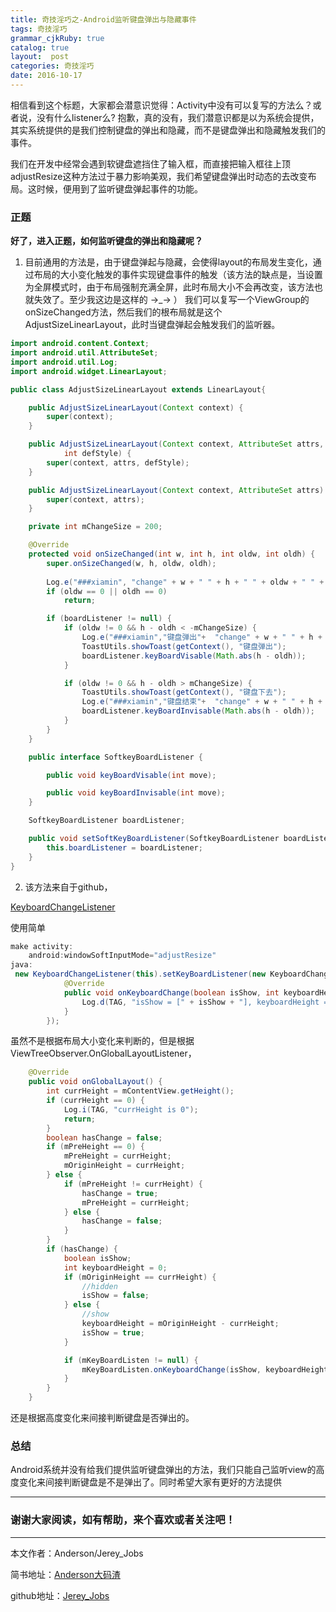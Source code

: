 ```yaml
---
title: 奇技淫巧之-Android监听键盘弹出与隐藏事件
tags: 奇技淫巧
grammar_cjkRuby: true
catalog: true
layout:  post
categories: 奇技淫巧
date: 2016-10-17
---
```


相信看到这个标题，大家都会潜意识觉得：Activity中没有可以复写的方法么？或者说，没有什么listener么?
抱歉，真的没有，我们潜意识都是以为系统会提供，其实系统提供的是我们控制键盘的弹出和隐藏，而不是键盘弹出和隐藏触发我们的事件。

我们在开发中经常会遇到软键盘遮挡住了输入框，而直接把输入框往上顶adjustResize这种方法过于暴力影响美观，我们希望键盘弹出时动态的去改变布局。这时候，便用到了监听键盘弹起事件的功能。

### 正题
**好了，进入正题，如何监听键盘的弹出和隐藏呢？**
1. 目前通用的方法是，由于键盘弹起与隐藏，会使得layout的布局发生变化，通过布局的大小变化触发的事件实现键盘事件的触发（该方法的缺点是，当设置为全屏模式时，由于布局强制充满全屏，此时布局大小不会再改变，该方法也就失效了。至少我这边是这样的 ->_-> ）
我们可以复写一个ViewGroup的onSizeChanged方法，然后我们的根布局就是这个AdjustSizeLinearLayout，此时当键盘弹起会触发我们的监听器。

``` java
import android.content.Context;
import android.util.AttributeSet;
import android.util.Log;
import android.widget.LinearLayout;

public class AdjustSizeLinearLayout extends LinearLayout{

    public AdjustSizeLinearLayout(Context context) {
        super(context);
    }

    public AdjustSizeLinearLayout(Context context, AttributeSet attrs,
            int defStyle) {
        super(context, attrs, defStyle);
    }

    public AdjustSizeLinearLayout(Context context, AttributeSet attrs) {
        super(context, attrs);
    }

    private int mChangeSize = 200;

    @Override
    protected void onSizeChanged(int w, int h, int oldw, int oldh) {
        super.onSizeChanged(w, h, oldw, oldh);
        
        Log.e("###xiamin", "change" + w + " " + h + " " + oldw + " " + oldh);
        if (oldw == 0 || oldh == 0)
            return;

        if (boardListener != null) {
            if (oldw != 0 && h - oldh < -mChangeSize) {
                Log.e("###xiamin","键盘弹出"+  "change" + w + " " + h + " " + oldw + " " + oldh);
                ToastUtils.showToast(getContext(), "键盘弹出");
                boardListener.keyBoardVisable(Math.abs(h - oldh));
            }

            if (oldw != 0 && h - oldh > mChangeSize) {
                ToastUtils.showToast(getContext(), "键盘下去");
                Log.e("###xiamin","键盘结束"+  "change" + w + " " + h + " " + oldw + " " + oldh);
                boardListener.keyBoardInvisable(Math.abs(h - oldh));
            }
        }
    }

    public interface SoftkeyBoardListener {

        public void keyBoardVisable(int move);

        public void keyBoardInvisable(int move);
    }

    SoftkeyBoardListener boardListener;

    public void setSoftKeyBoardListener(SoftkeyBoardListener boardListener) {
        this.boardListener = boardListener;
    }
}
```

2. 该方法来自于github，

[KeyboardChangeListener][1]

使用简单

``` java
make activity:
	android:windowSoftInputMode="adjustResize"
java:
 new KeyboardChangeListener(this).setKeyBoardListener(new KeyboardChangeListener.KeyBoardListener() {
            @Override
            public void onKeyboardChange(boolean isShow, int keyboardHeight) {
                Log.d(TAG, "isShow = [" + isShow + "], keyboardHeight = [" + keyboardHeight + "]");
            }
        });
```
虽然不是根据布局大小变化来判断的，但是根据ViewTreeObserver.OnGlobalLayoutListener，

``` java
    @Override
    public void onGlobalLayout() {
        int currHeight = mContentView.getHeight();
        if (currHeight == 0) {
            Log.i(TAG, "currHeight is 0");
            return;
        }
        boolean hasChange = false;
        if (mPreHeight == 0) {
            mPreHeight = currHeight;
            mOriginHeight = currHeight;
        } else {
            if (mPreHeight != currHeight) {
                hasChange = true;
                mPreHeight = currHeight;
            } else {
                hasChange = false;
            }
        }
        if (hasChange) {
            boolean isShow;
            int keyboardHeight = 0;
            if (mOriginHeight == currHeight) {
                //hidden
                isShow = false;
            } else {
                //show
                keyboardHeight = mOriginHeight - currHeight;
                isShow = true;
            }

            if (mKeyBoardListen != null) {
                mKeyBoardListen.onKeyboardChange(isShow, keyboardHeight);
            }
        }
    }
```
还是根据高度变化来间接判断键盘是否弹出的。

### 总结

Android系统并没有给我们提供监听键盘弹出的方法，我们只能自己监听view的高度变化来间接判断键盘是不是弹出了。同时希望大家有更好的方法提供


 ----------
 ### 谢谢大家阅读，如有帮助，来个喜欢或者关注吧！

 ----------
 本文作者：Anderson/Jerey_Jobs

 简书地址：[Anderson大码渣][2]

 github地址：[Jerey_Jobs][3]


  [1]: https://github.com/yescpu/KeyboardChangeListener
  [2]: http://www.jianshu.com/users/016a5ba708a0/latest_articles
  [3]: https://github.com/Jerey-Jobs

